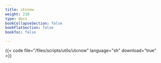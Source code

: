 ```yaml
---
title: utcnow
weight: 210
type: docs
bookCollapseSection: false
bookFlatSection: false
bookToc: false

---
```


{{< code file="/files/scripts/utils/utcnow" language="sh" download="true" >}}
